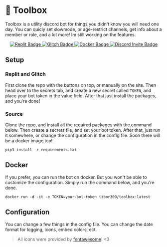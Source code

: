 # 🧰 Toolbox
Toolbox is a utility discord bot for things you didn't know you will need one day. You can quicly set slowmode, or age-restrict channels, get info about a member or role, and a lot more! Im still working on the features.

<div id="badges", align="center">
  <a href="https://repl.it/github/tibor309/toolbox">
    <img src="https://img.shields.io/badge/Replit-F26207.svg?style=for-the-badge&logo=Replit&logoColor=white&label=Run on" alt="Replit Badge"/>
  </a>
  <a href="https://glitch.com/edit/#!/import/github/tibor309/toolbox">
    <img src="https://img.shields.io/badge/Glitch-3333FF.svg?style=for-the-badge&logo=Glitch&logoColor=white&label=Remix on" alt="Glitch Badge"/>
  </a>
  <a href="https://hub.docker.com/r/tibor309/toolbox">
    <img src="https://img.shields.io/badge/Docker-2496ED.svg?style=for-the-badge&logo=Docker&logoColor=white&label=Run on" alt="Docker Badge"/>
  </a>
  <a href="https://discord.com/api/oauth2/authorize?client_id=1158403680962367608&permissions=8&scope=bot%20applications.commands">
    <img src="https://img.shields.io/badge/Discord-5662f6?style=for-the-badge&logo=discord&logoColor=white&label=Invite to" alt="Discord Invite Badge"/>
  </a>
</div>

## Setup
### Replit and Glitch
First clone the repo with the buttons on top, or manually on the site. Then head over to the secrets tab, and create a new secret called `TOKEN`, and place your bot token in the value field. After that just install the packages, and you're done!

### Source
Clone the repo, and install all the required packages with the command below. Then create a secrets file, and set your bot token. After that, just run it somewhere, or change the configuration in the config file. Soon there will be a docker image too!
```
pip3 install -r requirements.txt
```

## Docker
If you prefer, you can run the bot on docker. But you won't be able to customize the configuration. Simply run the command below, and you're done. 
```
docker run -d -it -e TOKEN=your-bot-token tibor309/toolbox:latest
```

## Configuration
You can change a few things in the config file. You can change the date format for logging, icons, embed colors, ect.

> All icons were provided by [fontawesome](https://fontawesome.com/)! <3